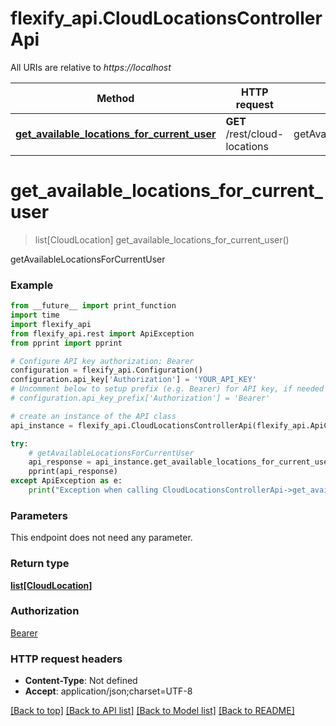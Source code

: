 # flexify_api.CloudLocationsControllerApi

All URIs are relative to *https://localhost*

Method | HTTP request | Description
------------- | ------------- | -------------
[**get_available_locations_for_current_user**](CloudLocationsControllerApi.md#get_available_locations_for_current_user) | **GET** /rest/cloud-locations | getAvailableLocationsForCurrentUser


# **get_available_locations_for_current_user**
> list[CloudLocation] get_available_locations_for_current_user()

getAvailableLocationsForCurrentUser

### Example
```python
from __future__ import print_function
import time
import flexify_api
from flexify_api.rest import ApiException
from pprint import pprint

# Configure API key authorization: Bearer
configuration = flexify_api.Configuration()
configuration.api_key['Authorization'] = 'YOUR_API_KEY'
# Uncomment below to setup prefix (e.g. Bearer) for API key, if needed
# configuration.api_key_prefix['Authorization'] = 'Bearer'

# create an instance of the API class
api_instance = flexify_api.CloudLocationsControllerApi(flexify_api.ApiClient(configuration))

try:
    # getAvailableLocationsForCurrentUser
    api_response = api_instance.get_available_locations_for_current_user()
    pprint(api_response)
except ApiException as e:
    print("Exception when calling CloudLocationsControllerApi->get_available_locations_for_current_user: %s\n" % e)
```

### Parameters
This endpoint does not need any parameter.

### Return type

[**list[CloudLocation]**](CloudLocation.md)

### Authorization

[Bearer](../README.md#Bearer)

### HTTP request headers

 - **Content-Type**: Not defined
 - **Accept**: application/json;charset=UTF-8

[[Back to top]](#) [[Back to API list]](../README.md#documentation-for-api-endpoints) [[Back to Model list]](../README.md#documentation-for-models) [[Back to README]](../README.md)

